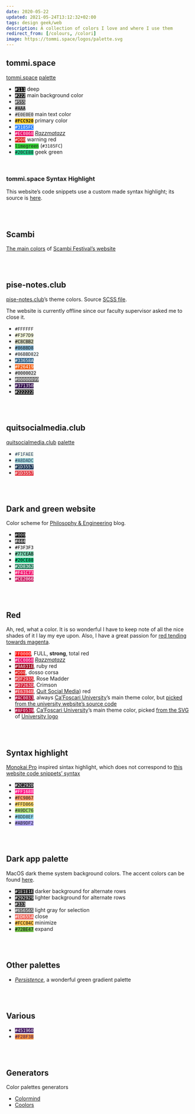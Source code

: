 ```yaml
---
date: 2020-05-22
updated: 2021-05-24T13:12:32+02:00
tags: design geek/web
description: A collection of colors I love and where I use them
redirect_from: [/colours, /colori]
image: https://tommi.space/logos/palette.svg
---
```

## tommi.space

[tommi.space](https://tommi.space 'Tommi Space') [palette](https://github.com/xplosionmind/tommi.space/blob/main/_sass/_root.scss 'tommi.space main colors in a CSS file')

<ul class='three'>
<li><code style='background:#111;color:#FFF'>#111</code> deep</li>
<li><code style='background:#222;color:#FFF'>#222</code> main background color</li>
<li><code style='background:#555;color:#FFF'>#555</code></li>
<li><code style='background:#AAA;color:#000'>#AAA</code></li>
<li><code style='background:#E0E0E0;color:#222'>#E0E0E0</code> main text color</li>
<li><strong><code style='background:#FCC920;color:#222'>#FCC920</code></strong> primary color</li>
<li><code style='background:#3185FC;color:#FFF'>#3185FC</code></li>
<li><code style='background:#EC0868;color:#FFF'>#EC0868</code> <cite><a href='https://en.wikipedia.org/wiki/Razzmatazz_(song)' target='_blank' title='Razzmatazz on Wikipedia'>Razzmatazz</a></cite></li>
<li><code style='background:#D00;color:#FFF'>#D00</code> warning red</li>
<li><code style='background:#32CD32;color:#222'>limegreen</code> (<code>#3185FC</code>)</li>
<li><code style='background:#20CE88;color:#222'>#20CE88</code> geek green</li>
</ul>

<br>

### tommi.space Syntax Highlight

This website’s code snippets use a custom made syntax highlight; its source is [here](https://github.com/xplosionmind/tommi.space/blob/main/_sass/_highlight.scss 'tommi.space’s highlight.scss').

<br>
<br>

## Scambi

[The main colors](https://come.scambi.org/design#colori 'I colori di Scambi') of [Scambi Festival’s website](https://scambi.org 'Scambi')


<br>
<br>

## pise-notes.club

[pise-notes.club]’s theme colors. Source [SCSS file](https://github.com/xplosionmind/PISE-notes/blob/e53b09b7eb391ac17f1c3a97a005a19412c3d397/style.scss#L13 'PISE Notes SCSS color variables').

<div class='yellow box'>
The website is currently offline since our faculty supervisor asked me to close it.
</div>

<ul class='three'>
<li><code style='background:#FFF;color:#111'>#FFFFFF</code></li>
<li><code style='background:#F3F7D9;color:#111'>#F3F7D9</code></li>
<li><code style='background:#C8CBB2;color:#111'>#C8CBB2</code></li>
<li><code style='background:#86BBD8;color:#111'>#86BBD8</code></li>
<li><code style='background:#86BBD822;color:var(--text)'>#86BBD822</code></li>
<li><code style='background:#33658A;color:#FFF'>#33658A</code></li>
<li><code style='background:#F26419;color:#FFF'>#F26419</code></li>
<li><code style='background:#0002;color:var(--text)'>#0000022</code></li>
<li><code style='background:#0009;color:#FFF'>#00000099</code></li>
<li><code style='background:#371350;color:#FFF'>#371350</code></li>
<li><code style='background:#222;color:#FFF'>#222222</code></li>
</ul>

<br>
<br>

## quitsocialmedia.club

[quitsocialmedia.club](https://quitsocialmedia.club 'Quit Social Media') [palette](https://github.com/xplosionmind/quitsocialmedia.club/blob/8763e5636a9716bd947527459e6731ccefa42afc/style.scss#L12 'quitsocialmedia.club’s CSS')

<ul class='two'>
<li><code style='background:#F1FAEE;color:#1D3557'>#F1FAEE</code></li>
<li><code style='background:#A8DADC;color:#1D3557'>#A8DADC</code></li>
<li><code style='background:#1D3557;color:#F1FAEE'>#1D3557</code></li>
<li><code style='background:#E63946;color:#F1FAEE'>#1D3557</code></li>
</ul>

<br>
<br>

## Dark and green website

Color scheme for [Philosophy & Engineering](/filosofia 'Philosophy section of the blog') blog.

<ul class='three'>
<li><code style='background:#000;color:#EEE'>#000</code></li>
<li><code style='background:#444;color:#FFF'>#444</code></li>
<li><code style='background:#F3F3F3;color:#000'>#F3F3F3</code></li>
<li><code style='background:#77CEAB;color:#000'>#77CEAB</code></li>
<li><code style='background:#20CE88;color:#000'>#20CE88</code></li>
<li><code style='background:#2D8362;color:#FFF'>#2D8362</code></li>
<li><code style='background:#F41C73;color:#FFF'>#F41C73</code></li>
<li><code style='background:#CE2066;color:#FFF'>#CE2066</code></li>
</ul>

<br>
<br>

## Red

Ah, red, what a color. It is so wonderful I have to keep note of all the nice shades of it I lay my eye upon. Also, I have a great passion for <u>red tending towards magenta</u>.

<ul class='two'>
<li><code style='background:#FF0000;color:#FFF'>FF0000</code>, FULL, <b>strong</b>, total red</li>
<li><code style='background:#EC0868;color:#FFF'>#EC0868</code> <cite><a href='https://en.wikipedia.org/wiki/Razzmatazz_(song)' target='_blank' title='Razzmatazz on Wikipedia'>Razzmatazz</a></cite></li>
<li><code style='background:#9A031E;color:#FFF'>#9A031E</code>, ruby red</li>
<li><code style='background:#D00;color:#FFF'>#D00</code>, dosso corsa</li>
<li><code style='background:#DF2935;color:#FFF'>#DF2935</code>, Rose Madder</li>
<li><code style='background:#D7263D;color:#FFF'>#D7263D</code>, Crimson</li>
<li><code style='background:#E63946;color:#FFF'>#E63946</code>, <a href='#quitsocialmediaclub' title='quitsocialmedia.club palette'>Quit Social Media</a>) red</li>
<li><code style='background:#AC0033;color:#FFF'>#AC0033</code>, always <a href='https://unive.it' target='_blank' title='Ca’Foscari University'>Ca’Foscari University</a>’s main theme color, but <a href='view-source:https://www.unive.it/#line32'  target='_blank' title='Link to Ca’Foscari website source code'>picked from the university website’s source code</a></li>
<li><code style='background:#AF0539;color:#FFF'>#AF0539</code>, <a href='https://unive.it' target='_blank' title='Ca’Foscari University'>Ca’Foscari University</a>’s main theme color, picked <a href="view-source:https://upload.wikimedia.org/wikipedia/commons/b/bc/Logo_Universit%C3%A0_Ca'_Foscari_Venezia.svg#line11" target='_blank' title='The line of the source code of the SVG of the logo of Ca’Foscari containing the HEX code of the color'>from the SVG </a>of <a href='{{ "https://en.wikipedia.org/wiki/Ca'_Foscari_University_of_Venice#/media/File:Logo_Università_Ca'_Foscari_Venezia.svg" | uri_escape }}'  target='_blank' title='Logo dell’Università Ca’ Foscari di Venezia'>University logo</a></li>
</ul>

<br>
<br>

## Syntax highlight

[Monokai Pro](https://monokai.pro 'Monokai Pro') inspired sintax highlight, which does not correspond to [this website code snippets’ syntax](#tommispace-syntax-highlight)

<ul class='three'>
<li><code style='background:#2C292D;color:#FFF'>#2C292D</code></li>
<li><code style='background:#FF1688;color:#FFF'>#FF1688</code></li>
<li><code style='background:#FC9867;color:#222'>#FC9867</code></li>
<li><code style='background:#FFD866;color:#222'>#FFD866</code></li>
<li><code style='background:#A9DC76;color:#222'>#A9DC76</code></li>
<li><code style='background:#8DD8EF;color:#222'>#8DD8EF</code></li>
<li><code style='background:#AB9DF2;color:#222'>#AB9DF2</code></li>
</ul>

<br>
<br>

## Dark app palette

MacOS dark theme system background colors. The accent colors can be found [here](https://developer.apple.com/design/human-interface-guidelines/macos/visual-design/color/).

<ul class='two'>
<li><code style='background:#1E1E1E;color:#FFF'>#1E1E1E</code> darker background for alternate rows</li>
<li><code style='background:#292929;color:#FFF'>#292929</code> lighter background for alternate rows</li>
<li><code style='background:#333;color:#FFF'>#333</code></li>
<li><code style='background:#656565;color:#FFF'>#656565</code> light gray for selection</li>
<li><code style='background:#ED655A;color:#FFF'>#ED655A</code> close</li>
<li><code style='background:#FCC04C;color:#111'>#FCC04C</code> minimize </li>
<li><code style='background:#72BE47;color:#111'>#72BE47</code> expand</li>
</ul>

<br>
<br>

## Other palettes

- [<cite>Persistence</cite>](https://www.color-hex.com/color-palette/89620 'Persistence color palette'), a wonderful green gradient palette

<br>
<br>

## Various

<ul>
<li><code style='background:#451960;color:#FFF'>#451960</code></li>
<li><code style='background:#F28F3B;color:#451960'>#F28F3B</code></li>
</ul>

<br>
<br>

## Generators

Color palettes generators

- [Colormind](http://colormind.io/ 'Colormind')
- [Coolors](https://coolors.co/ 'Coolors')

[pise-notes.club]: https://pise-notes.club 'PISE Notes'
